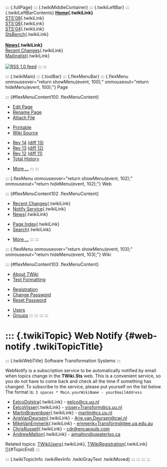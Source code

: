 ::: {.fullPage}
::: {.twikiMiddleContainer}
::: {.twikiLeftBar}
::: {.twikiLeftBarContents}
**[Home](WebHome){.twikiLink}**\
[STS\'08](STS08){.twikiLink}\
[STS\'06](http://www.program-transformation.org/Sts/STS06){.twikiLink}\
[STS\'04](STS04){.twikiLink}\
[StsBench](StsBench){.twikiLink}\
\
**[News](WebNews){.twikiLink}**\
[Recent Changes](WebChanges){.twikiLink}\
[Mailinglist](MailingList){.twikiLink}\
\
[![](../pub/rss.gif "RSS 1.0 feed")](WebRss@skin=rss)
:::
:::

::: {.twikiMain}
::: {.toolBar}
::: {.flexMenuBar}
::: {.flexMenu onmouseover="return showMenu(event, 100);" onmouseout="return hideMenu(event, 100);"}
Page

::: {#flexMenuContent100 .flexMenuContent}
-   [Edit
    Page](http://www.program-transformation.org/edit/Sts/WebNotify?t=1536826222)
-   [Rename
    Page](http://www.program-transformation.org/rename/Sts/WebNotify)
-   [Attach
    File](http://www.program-transformation.org/attach/Sts/WebNotify)

<!-- -->

-   [Printable](http://www.program-transformation.org/view/Sts/WebNotify?skin=print.pattern)
-   [Wiki
    Source](http://www.program-transformation.org/view/Sts/WebNotify?skin=text&raw=on&contenttype=text/plain)

<!-- -->

-   [Rev
    14](http://www.program-transformation.org/view/Sts/WebNotify?rev=1.14)
    [(diff 13)](http://www.program-transformation.org/rdiff/Sts/WebNotify?rev1=1.14&rev2=1.13)
-   [Rev
    13](http://www.program-transformation.org/view/Sts/WebNotify?rev=1.13)
    [(diff 12)](http://www.program-transformation.org/rdiff/Sts/WebNotify?rev1=1.13&rev2=1.12)
-   [Rev
    12](http://www.program-transformation.org/view/Sts/WebNotify?rev=1.12)
    [(diff 11)](http://www.program-transformation.org/rdiff/Sts/WebNotify?rev1=1.12&rev2=1.11)
-   [Total
    History](http://www.program-transformation.org/rdiff/Sts/WebNotify)

<!-- -->

-   [More
    \...](http://www.program-transformation.org/oops/Sts/WebNotify?template=oopsmore&param1=1.14&param2=1.14)
:::
:::

::: {.flexMenu onmouseover="return showMenu(event, 102);" onmouseout="return hideMenu(event, 102);"}
Web

::: {#flexMenuContent102 .flexMenuContent}
-   [Recent Changes](WebChanges){.twikiLink}
-   [Notify Service](WebNotify){.twikiLink}
-   [News](WebNews){.twikiLink}

<!-- -->

-   [Page Index](WebIndex){.twikiLink}
-   [Search](WebSearch){.twikiLink}

<!-- -->

-   [More
    \...](http://www.program-transformation.org/oops/Sts/WebNotify?template=oopsmore&param1=1.14&param2=1.14)
:::
:::

::: {.flexMenu onmouseover="return showMenu(event, 103);" onmouseout="return hideMenu(event, 103);"}
Wiki

::: {#flexMenuContent103 .flexMenuContent}
-   [About
    TWiki](http://www.program-transformation.org/view/TWiki/WebHome)
-   [Text
    Formatting](http://www.program-transformation.org/view/TWiki/TextFormattingRules)

<!-- -->

-   [Registration](http://www.program-transformation.org/view/TWiki/TWikiRegistration)
-   [Change
    Password](http://www.program-transformation.org/view/TWiki/ChangePassword)
-   [Reset
    Password](http://www.program-transformation.org/view/TWiki/ResetPassword)

<!-- -->

-   [Users](http://www.program-transformation.org/view/Main/TWikiUsers)
-   [Groups](http://www.program-transformation.org/view/Main/TWikiGroups)
:::
:::
:::
:::

::: {.twikiTopic}
Web Notify {#web-notify .twikiTopicTitle}
==========

::: {.twikiWebTitle}
Software Transformation Systems
:::

WebNotify is a subscription service to be automatically notified by
email when topics change in the **TWiki.Sts** web. This is a convenient
service, so you do not have to come back and check all the time if
something has changed. To subscribe to the service, please put yourself
on the list below. The format is:
`3 spaces * Main.yourWikiName - yourEmailAddress`

-   [EelcoDolstra](../Main/EelcoDolstra){.twikiLink} - <eelco@cs.uu.nl>
-   [EelcoVisser](../Main/EelcoVisser){.twikiLink} -
    <visser+Transform@cs.uu.nl>
-   [MartinBravenboer](../Main/MartinBravenboer){.twikiLink} -
    <martin@cs.uu.nl>
-   [ArieVanDeursen](../Main/ArieVanDeursen){.twikiLink} -
    <Arie.van.Deursen@cwi.nl>
-   [MikeVanEmmerik](../Main/MikeVanEmmerik){.twikiLink} -
    <emmerik+Transform@itee.uq.edu.au>
-   [ChrisRussell](../Main/ChrisRussell){.twikiLink} -
    <cdr@encapsule.com>
-   [AndrewMalton](../Main/AndrewMalton){.twikiLink} -
    <ajmalton@uwaterloo.ca>

Related topics: [TWikiUsers](../Main/TWikiUsers){.twikiLink},
[TWikiRegistration](../TWiki/TWikiRegistration){.twikiLink}\
[]{#TopicEnd}
:::

::: {.twikiTopicInfo .twikiRevInfo .twikiGrayText .twikiMoved}
:::
:::
:::
:::
